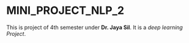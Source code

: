 # MINI_PROJECT_NLP_2
This is project of 4th semester under **Dr. Jaya Sil**. It is a *deep learning Project*.
